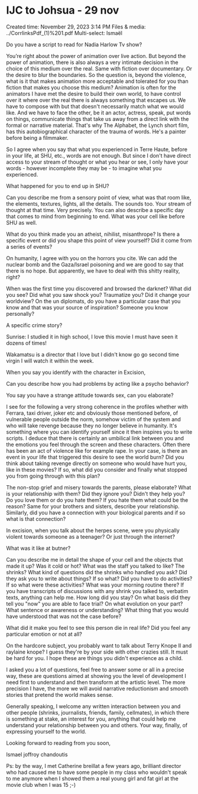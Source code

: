 # IJC to Johsua - 29 nov

Created time: November 29, 2023 3:14 PM
Files & media: ../CorrlinksPdf_(1)%201.pdf
Multi-select: Ismaël

Do you have a script to read for Nadia Harlow Tv show?

You’re right about the power of animation over live action. But beyond the power of animation, there is also always a very intimate decision in the choice of this medium over the real. Same with fiction over documentary. Or the desire to blur the boundaries. So the question is, beyond the violence, what is it that makes animation more acceptable and tolerated for you than fiction that makes you choose this medium? Animation is often for the animators I have met the desire to build their own world, to have control over it where over the real there is always something that escapes us. We have to compose with but that doesn't necessarily match what we would like. And we have to face the other, be it an actor, actress, speak, put words on things, communicate things that take us away from a direct link with the formal or narrative material. That's why The Alphabet, the Lynch short film, has this autobiographical character of the trauma of words. He's a painter before being a filmmaker.

So I agree when you say that what you experienced in Terre Haute, before in your life, at SHU, etc., words are not enough. But since I don't have direct access to your stream of thought or what you hear or see, I only have your words - however incomplete they may be - to imagine what you experienced.

What happened for you to end up in SHU?

Can you describe me from a sensory point of view, what was that room like, the elements, textures, lights, all the details. The sounds too. Your stream of thought at that time. Very precisely.
You can also describe a specific day that comes to mind from beginning to end.
What was your cell like before SHU as well.

What do you think made you an atheist, nihilist, misanthrope? Is there a specific event or did you shape this point of view yourself? Did it come from a series of events?

On humanity, I agree with you on the horrors you cite. We can add the nuclear bomb and the Gaza/Israel poisoning and we are good to say that there is no hope. But apparently, we have to deal with this shitty reality, right?

When was the first time you discovered and browsed the darknet?
What did you see? Did what you saw shock you? Traumatize you? Did it change your worldview?
On the un diplomats, do you have a particular case that you know and that was your source of inspiration? Someone you know personally?

A specific crime story?

Sunrise: I studied it in high school, I love this movie I must have seen it dozens of times!

Wakamatsu is a director that I love but I didn't know go go second time virgin I will watch it within the week.

When you say you identify with the character in Excision,

Can you describe how you had problems by acting like a psycho behavior?

You say you have a strange attitude towards sex, can you elaborate?

I see for the following a very strong coherence in the profiles whether with Ferrara, taxi driver, joker etc and obviously those mentioned before, of vulnerable people outside the norm, somehow victim of the system and who will take revenge because they no longer believe in humanity. It's something where you can identify yourself since it then inspires you to write scripts. I deduce that there is certainly an umbilical link between you and the emotions you feel through the screen and these characters. Often there has been an act of violence like for example rape. In your case, is there an event in your life that triggered this desire to see the world burn? Did you think about taking revenge directly on someone who would have hurt you, like in these movies? If so, what did you consider and finally what stopped you from going through with this plan?

The non-stop grief and misery towards the parents, please elaborate? What is your relationship with them? Did they ignore you? Didn't they help you? Do you love them or do you hate them? If you hate them what could be the reason? Same for your brothers and sisters, describe your relationship. Similarly, did you have a connection with your biological parents and if so what is that connection?

In excision, when you talk about the herpes scene, were you physically violent towards someone as a teenager? Or just through the internet?

What was it like at butner?

Can you describe me in detail the shape of your cell and the objects that made it up? Was it cold or hot? What was the staff you talked to like? The shrinks? What kind of questions did the shrinks who handled you ask? Did they ask you to write about things? If so what? Did you have to do activities? If so what were these activities? What was your morning routine there? If you have transcripts of discussions with any shrink you talked to, verbatim texts, anything can help me. How long did you stay? On what basis did they tell you "now" you are able to face trial? On what evolution on your part? What sentence or awareness or understanding? What thing that you would have understood that was not the case before?

What did it make you feel to see this person die in real life? Did you feel any particular emotion or not at all?

On the hardcore subject, you probably want to talk about Terry Knope II and raylaine knope? I guess they're by your side with other crazies still. It must be hard for you. I hope these are things you didn't experience as a child.

I asked you a lot of questions, feel free to answer some or all in a precise way, these are questions aimed at showing you the level of development I need first to understand and then transform at the artistic level. The more precision I have, the more we will avoid narrative reductionism and smooth stories that pretend the world makes sense.

Generally speaking, I welcome any written interaction between you and other people (shrinks, journalists, friends, family, cellmates), in which there is something at stake, an interest for you, anything that could help me understand your relationship between you and others. Your way, finally, of expressing yourself to the world.

Looking forward to reading from you soon,

Ismael joffroy chandoutis

Ps: by the way, I met Catherine breillat a few years ago, brilliant director who had caused me to have some people in my class who wouldn't speak to me anymore when I showed them a real young girl and fat girl at the movie club when I was 15 ;-)